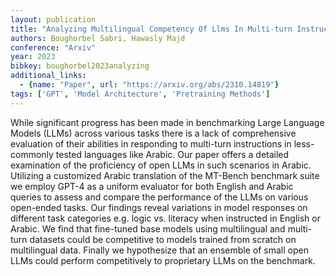 ```yaml
---
layout: publication
title: "Analyzing Multilingual Competency Of Llms In Multi-turn Instruction Following: A Case Study Of Arabic"
authors: Boughorbel Sabri, Hawasly Majd
conference: "Arxiv"
year: 2023
bibkey: boughorbel2023analyzing
additional_links:
  - {name: "Paper", url: "https://arxiv.org/abs/2310.14819"}
tags: ['GPT', 'Model Architecture', 'Pretraining Methods']
---
```

While significant progress has been made in benchmarking Large Language Models (LLMs) across various tasks there is a lack of comprehensive evaluation of their abilities in responding to multi-turn instructions in less-commonly tested languages like Arabic. Our paper offers a detailed examination of the proficiency of open LLMs in such scenarios in Arabic. Utilizing a customized Arabic translation of the MT-Bench benchmark suite we employ GPT-4 as a uniform evaluator for both English and Arabic queries to assess and compare the performance of the LLMs on various open-ended tasks. Our findings reveal variations in model responses on different task categories e.g. logic vs. literacy when instructed in English or Arabic. We find that fine-tuned base models using multilingual and multi-turn datasets could be competitive to models trained from scratch on multilingual data. Finally we hypothesize that an ensemble of small open LLMs could perform competitively to proprietary LLMs on the benchmark.
